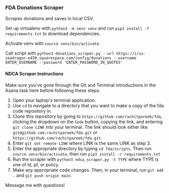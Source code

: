 ### FDA Donations Scraper

Scrapes donations and saves in local CSV.

Set up virtualenv with `python3 -m venv venv` and run `pip3 install -f requirements.txt` to download dependencies. 

Activate venv with `source venv/bin/activate`.

Call script with `python3 donations_scraper.py --url https://iris-seadragon-e459.squarespace.com/config/donations --username ENTER_USERNAME --password 'ENTER_PASSWORD_IN_QUOTES'`


#### NDCA Scraper Instructions

Make sure you've gone through the Git and Terminal introductions in the Asana task here before following these steps. 

1. Open your laptop's terminal application. 
2. Use `cd` to navigate to a directory that you want to make a copy of the fda code repository in. 
3. Clone this repository by going to `https://github.com/rachitpareek/fda`, clicking the dropdown on the `Code` button, copying the link, and entering `git clone LINK` into your terminal. The link should look either like `git@github.com:rachitpareek/fda.git` or `https://github.com/rachitpareek/fda.git`.
4. Enter `git set remote LINK` where LINK is the same LINK as step 3.  
4. Enter the appropriate directory by typing `cd fda/scripts`. Then run `source venv/bin/activate`, then run `pip3 install -r requirements.txt`
5. Run the scraper with `python3 ndca_scraper.py -t TYPE` where TYPE is one of ld, pf, or policy. 
6. Make any appropriate code changes. Then, in your terminal, run `git add .` and `git push origin main`.

Message me with questions!
